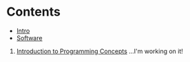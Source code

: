 # Contents

- [Intro](README.md)
- [Software](jSoftware.md)

1. [Introduction to Programming Concepts](1-Introduction-to-Programming-Concepts.md)
...I'm working on it!
